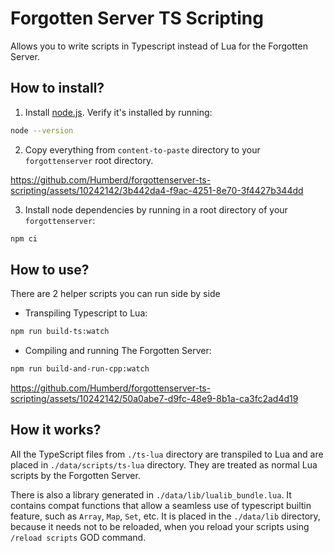 # Forgotten Server TS Scripting

Allows you to write scripts in Typescript instead of Lua for the Forgotten Server.

## How to install?

1. Install [node.js](https://nodejs.org/en). Verify it's installed by running:

```bash
node --version
```

2. Copy everything from `content-to-paste` directory to your `forgottenserver` root directory.

https://github.com/Humberd/forgottenserver-ts-scripting/assets/10242142/3b442da4-f9ac-4251-8e70-3f4427b344dd

3. Install node dependencies by running in a root directory of your `forgottenserver`:

```bash
npm ci
```

## How to use?

There are 2 helper scripts you can run side by side

* Transpiling Typescript to Lua:

```bash
npm run build-ts:watch
```

* Compiling and running The Forgotten Server:

```bash
npm run build-and-run-cpp:watch
```

https://github.com/Humberd/forgottenserver-ts-scripting/assets/10242142/50a0abe7-d9fc-48e9-8b1a-ca3fc2ad4d19

## How it works?

All the TypeScript files from `./ts-lua` directory are transpiled to Lua
and are placed in `./data/scripts/ts-lua` directory.
They are treated as normal Lua scripts by the Forgotten Server.

There is also a library generated in `./data/lib/lualib_bundle.lua`.
It contains compat functions that allow a seamless use of typescript builtin feature,
such as `Array`, `Map`, `Set`, etc.
It is placed in the `./data/lib` directory, because it needs not to be reloaded,
when you reload your scripts using `/reload scripts` GOD command.
